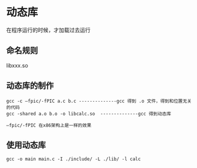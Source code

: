 # 动态库
在程序运行的时候，才加载过去运行  

## 命名规则
libxxx.so  

## 动态库的制作
```
gcc -c –fpic/-fPIC a.c b.c --------------gcc 得到 .o 文件，得到和位置无关的代码
gcc -shared a.o b.o -o libcalc.so  --------------gcc 得到动态库

–fpic/-fPIC 在x86架构上是一样的效果
```
## 使用动态库
```
gcc -o main main.c -I ./include/ -L ./lib/ -l calc
```
